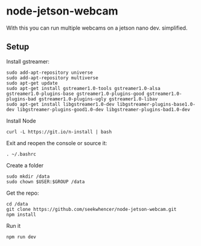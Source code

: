 # node-jetson-webcam

With this you can run multiple webcams on a jetson nano dev. simplified.

## Setup

Install gstreamer:

```
sudo add-apt-repository universe
sudo add-apt-repository multiverse
sudo apt-get update
sudo apt-get install gstreamer1.0-tools gstreamer1.0-alsa gstreamer1.0-plugins-base gstreamer1.0-plugins-good gstreamer1.0-plugins-bad gstreamer1.0-plugins-ugly gstreamer1.0-libav
sudo apt-get install libgstreamer1.0-dev libgstreamer-plugins-base1.0-dev libgstreamer-plugins-good1.0-dev libgstreamer-plugins-bad1.0-dev 
```

Install Node

```
curl -L https://git.io/n-install | bash
```

Exit and reopen the console or source it:
```
. ~/.bashrc
```

Create a folder
```
sudo mkdir /data
sudo chown $USER:$GROUP /data
```

Get the repo:
```
cd /data
git clone https://github.com/seekwhencer/node-jetson-webcam.git
npm install
```
Run it
```
npm run dev
```
